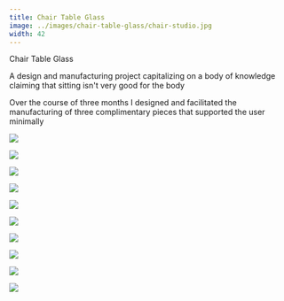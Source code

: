 ```yaml
---
title: Chair Table Glass
image: ../images/chair-table-glass/chair-studio.jpg
width: 42
---
```


Chair Table Glass

A design and manufacturing project capitalizing on a body of knowledge claiming that sitting isn't very good for the body

Over the course of three months I designed and facilitated the manufacturing of three complimentary pieces that supported the user minimally

![](../images/chair-table-glass/outline.jpg)

![](../images/chair-table-glass/sketches.jpg)

![](../images/chair-table-glass/models.jpg)

![](../images/chair-table-glass/rhino.jpg)

![](../images/chair-table-glass/manufacturing-2.jpg)

![](../images/chair-table-glass/manufacturing-3.jpg)

![](../images/chair-table-glass/manufacturing-1.jpg)

![](../images/chair-table-glass/all-studio-1.jpg)

![](../images/chair-table-glass/chair-studio.jpg)

![](../images/chair-table-glass/glass-studio.jpg)